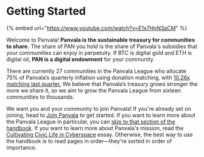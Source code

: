 # Getting Started

{% embed url="https://www.youtube.com/watch?v=E1x7HnN3aCM" %}

Welcome to Panvala! **Panvala is the sustainable treasury for communities to share.** The share of PAN you hold is the share of Panvala's subsidies that your communities can enjoy in perpetuity. If BTC is digital gold and ETH is digital oil, **PAN is a digital endowment** for your community.

There are currently 27 communities in the Panvala League who allocate 75% of Panvala’s quarterly inflation using donation matching, with [10.26x matching last quarter.](https://forum.panvala.com/t/panvala-league-funding-recap-for-batch-eight-september-2020/229) We believe that Panvala’s treasury grows stronger the more we share it, so we aim to grow the Panvala League from sixteen communities to thousands.

We want you and your community to join Panvala! If you're already set on joining, head to [Join Panvala](join-panvala.md) to get started. If you want to learn more about the Panvala League in particular, you can [skip to that section of the handbook](governance/panvala-league/). If you want to learn more about Panvala's mission, read the [Cultivating Civic Life in Cyberspace](essays/cultivating-civic-life-in-cyberspace.md) essay. Otherwise, the best way to use the handbook is to read pages in order—they're sorted in order of importance.

